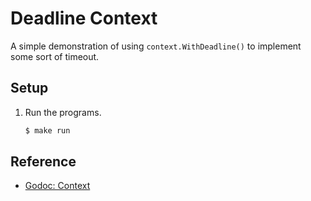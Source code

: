 # Deadline Context

A simple demonstration of using `context.WithDeadline()` to implement some sort of timeout.

## Setup

1. Run the programs.

   ```bash
   $ make run
   ```

## Reference

* [Godoc: Context](https://godoc.org/context)
